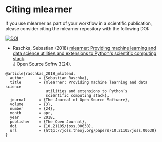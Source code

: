 # Citing mlearner

If you use mlearner as part of your workflow in a scientific publication, please consider citing the mlearner repository with the following DOI:

[![DOI](http://joss.theoj.org/papers/10.21105/joss.00638/status.svg)](https://doi.org/10.21105/joss.00638)

- Raschka, Sebastian (2018) [mlearner: Providing machine learning and data science utilities and extensions to Python's scientific computing stack](https://jaisenbe58r.github.io/MLearner//).  
J Open Source Softw 3(24).

```
@article{raschkas_2018_mlxtend,
  author       = {Sebastian Raschka},
  title        = {mlearner: Providing machine learning and data science 
                  utilities and extensions to Python’s  
                  scientific computing stack},
  journal      = {The Journal of Open Source Software},
  volume       = {3},
  number       = {24},
  month        = apr,
  year         = 2018,
  publisher    = {The Open Journal},
  doi          = {10.21105/joss.00638},
  url          = {http://joss.theoj.org/papers/10.21105/joss.00638}
}
```
